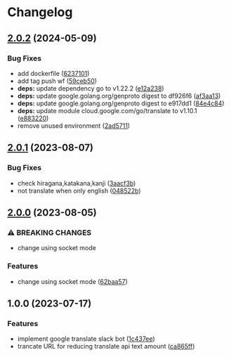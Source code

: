 # Changelog

## [2.0.2](https://github.com/ichisuke55/translate-bot/compare/v2.0.1...v2.0.2) (2024-05-09)


### Bug Fixes

* add dockerfile ([6237101](https://github.com/ichisuke55/translate-bot/commit/6237101bcf5fa596df824d09bbaae7df2c190fa2))
* add tag push wf ([59ceb50](https://github.com/ichisuke55/translate-bot/commit/59ceb501893fb8d2b644a5eb5a7dabb97e03f779))
* **deps:** update dependency go to v1.22.2 ([e12a238](https://github.com/ichisuke55/translate-bot/commit/e12a238cc7398a101ce094e794dc7044b16d1842))
* **deps:** update google.golang.org/genproto digest to df926f6 ([af3aa13](https://github.com/ichisuke55/translate-bot/commit/af3aa13099c40d5340d82a08747cca3f0f317eeb))
* **deps:** update google.golang.org/genproto digest to e917dd1 ([84e4c84](https://github.com/ichisuke55/translate-bot/commit/84e4c844b3192dd04bd60d18c24ef1c8ac2d8b77))
* **deps:** update module cloud.google.com/go/translate to v1.10.1 ([e883220](https://github.com/ichisuke55/translate-bot/commit/e883220acb2f7742db29263969d7bb2ac010c7b3))
* remove unused environment ([2ad5711](https://github.com/ichisuke55/translate-bot/commit/2ad57113ff54983ce1e836c37ab6fe909d30dbda))

## [2.0.1](https://github.com/ichisuke55/translate-bot/compare/v2.0.0...v2.0.1) (2023-08-07)


### Bug Fixes

* check hiragana,katakana,kanji ([3aacf3b](https://github.com/ichisuke55/translate-bot/commit/3aacf3b0beae60646a0387657918de66c177549e))
* not translate when only english ([048522b](https://github.com/ichisuke55/translate-bot/commit/048522b2491be3d270d22f559146c54afe8ef03b))

## [2.0.0](https://github.com/ichisuke55/translate-bot/compare/v1.0.0...v2.0.0) (2023-08-05)


### ⚠ BREAKING CHANGES

* change using socket mode

### Features

* change using socket mode ([62baa57](https://github.com/ichisuke55/translate-bot/commit/62baa572ab45ccb2af71034469210315a1089b12))

## 1.0.0 (2023-07-17)


### Features

* implement google translate slack bot ([1c437ee](https://github.com/ichisuke55/translate-bot/commit/1c437ee38ac636b9a2b45abaef2c2d93ea1440b0))
* trancate URL for reducing translate api text amount ([ca865ff](https://github.com/ichisuke55/translate-bot/commit/ca865ffb9289c7f90812d7882e41950ed687d3db))
